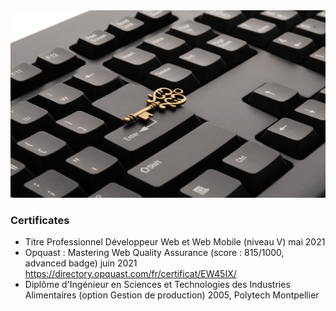 <img width="800" height="300" src="https://github.com/celinedepauw/celinedepauw/blob/main/img/picture_cover.jpg" alt="fond">


### Certificates
- Titre Professionnel Développeur Web et Web Mobile (niveau V) mai 2021
- Opquast : Mastering Web Quality Assurance (score : 815/1000, advanced badge) juin 2021
https://directory.opquast.com/fr/certificat/EW45IX/
- Diplôme d'Ingénieur en Sciences et Technologies des Industries Alimentaires (option Gestion de production) 2005, Polytech Montpellier

